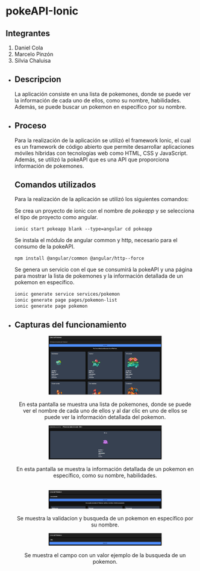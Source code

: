 <h1>pokeAPI-Ionic</h1>

<h2>Integrantes</h2>
<ol>
  <li>Daniel Cola</li>
  <li>Marcelo Pinzón</li>
  <li>Silvia Chaluisa</li>
</ol>

<ul>
  <li>
    <h2>Descripcion</h2>
      <p>La aplicación consiste en una lista de pokemones, donde 
      se puede ver la información de cada uno de ellos, como su
      nombre, habilidades. Además, se puede buscar un
      pokemon en específico por su nombre.</p>
  </li>
  <li>
    <h2>Proceso</h2>
    <p>Para la realización de la aplicación se utilizó el framework
    Ionic, el cual es un framework de código abierto que permite
    desarrollar aplicaciones móviles híbridas con tecnologías web
    como HTML, CSS y JavaScript. Además, se utilizó la pokeAPI
    que es una API que proporciona información de pokemones.</p>
    <h2>Comandos utilizados</h2>
    <p>Para la realización de la aplicación se utilizó los
    siguientes comandos:</p>
    <p>
      Se crea un proyecto de ionic con el nombre de
      <em> pokeapp </em>
      y se selecciona el tipo de proyecto como angular.
    </p>
    <pre><code>ionic start pokeapp blank --type=angular cd pokeapp</code></pre>
    <p>
      Se instala el módulo de angular common y http,
      necesario para el consumo de la pokeAPI.
    </p>
    <pre><code>npm install @angular/common @angular/http--force</code></pre>
    <p>
      Se genera un servicio con el que se consumirá la pokeAPI
      y una página para mostrar la lista de pokemones y la
      información detallada de un pokemon en específico.
    </p>
    <pre><code>ionic generate service services/pokemon
ionic generate page pages/pokemon-list
ionic generate page pokemon</code></pre>
  </li>
  <li>
    <h2>Capturas del funcionamiento</h2>
    <div align="center">
      <img src="screenshoots/Vista-lista.png" alt="Vista lista" width="300"/>
      <p>
        En esta pantalla se muestra una lista de pokemones,
        donde se puede ver el nombre de cada uno de ellos y
        al dar clic en uno de ellos se puede ver la información
        detallada del pokemon.
      </p>
    </div>
    <div align="center">
      <img src="screenshoots/Vista-detalle.png" alt="Vista detalle" width="300"/>
      <p>
        En esta pantalla se muestra la información detallada
        de un pokemon en específico, como su nombre, habilidades.
      </p>
      <br/>
    </div>
    <div align="center">
      <img src="screenshoots/Vista-busqueda.png" alt="Vista busqueda" width="300"/>
      <p>
        Se muestra la validacion y busqueda de un pokemon en
        específico por su nombre.
      </p>
      <img
        src="screenshoots/Vista-busqueda-2.png"
        alt="Vista busqueda 2"
        width= "300"
      />
      <p>
        Se muestra el campo con un valor ejemplo de la
        busqueda de un pokemon.
      </p>
    </div>
  </li>
</ul>
